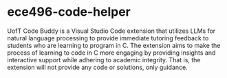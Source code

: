 # ece496-code-helper

UofT Code Buddy is a Visual Studio Code extension that utilizes LLMs for natural language processing to provide immediate tutoring feedback to students who are learning to program in C. The extension aims to make the process of learning to code in C more engaging by providing insights and interactive support while adhering to academic integrity. That is, the extension will not provide any code or solutions, only guidance.
